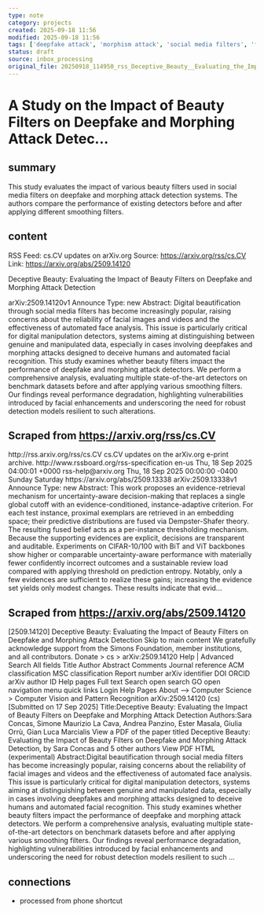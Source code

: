 ```yaml
---
type: note
category: projects
created: 2025-09-18 11:56
modified: 2025-09-18 11:56
tags: ['deepfake attack', 'morphism attack', 'social media filters', 'face analysis', 'machine learning', 'artificial intelligence']
status: draft
source: inbox_processing
original_file: 20250918_114950_rss_Deceptive_Beauty__Evaluating_the_Impact_of_Beauty_.txt
---
```


# A Study on the Impact of Beauty Filters on Deepfake and Morphing Attack Detec...

## summary
This study evaluates the impact of various beauty filters used in social media filters on deepfake and morphing attack detection systems. The authors compare the performance of existing detectors before and after applying different smoothing filters.

## content
RSS Feed: cs.CV updates on arXiv.org
Source: https://arxiv.org/rss/cs.CV
Link: https://arxiv.org/abs/2509.14120

Deceptive Beauty: Evaluating the Impact of Beauty Filters on Deepfake and Morphing Attack Detection

arXiv:2509.14120v1 Announce Type: new Abstract: Digital beautification through social media filters has become increasingly popular, raising concerns about the reliability of facial images and videos and the effectiveness of automated face analysis. This issue is particularly critical for digital manipulation detectors, systems aiming at distinguishing between genuine and manipulated data, especially in cases involving deepfakes and morphing attacks designed to deceive humans and automated facial recognition. This study examines whether beauty filters impact the performance of deepfake and morphing attack detectors. We perform a comprehensive analysis, evaluating multiple state-of-the-art detectors on benchmark datasets before and after applying various smoothing filters. Our findings reveal performance degradation, highlighting vulnerabilities introduced by facial enhancements and underscoring the need for robust detection models resilient to such alterations.

## Scraped from https://arxiv.org/rss/cs.CV
<?xml version='1.0' encoding='UTF-8'?>
<rss xmlns:arxiv="http://arxiv.org/schemas/atom" xmlns:dc="http://purl.org/dc/elements/1.1/" xmlns:atom="http://www.w3.org/2005/Atom" xmlns:content="http://purl.org/rss/1.0/modules/content/" version="2.0">
  <channel>
    <title>cs.CV updates on arXiv.org</title>
    <link>http://rss.arxiv.org/rss/cs.CV</link>
    <description>cs.CV updates on the arXiv.org e-print archive.</description>
    <atom:link href="http://rss.arxiv.org/rss/cs.CV" rel="self" type="application/rss+xml"/>
    <docs>http://www.rssboard.org/rss-specification</docs>
    <language>en-us</language>
    <lastBuildDate>Thu, 18 Sep 2025 04:00:01 +0000</lastBuildDate>
    <managingEditor>rss-help@arxiv.org</managingEditor>
    <pubDate>Thu, 18 Sep 2025 00:00:00 -0400</pubDate>
    <skipDays>
      <day>Sunday</day>
      <day>Saturday</day>
    </skipDays>
    <item>
      <title>Proximity-Based Evidence Retrieval for Uncertainty-Aware Neural Networks</title>
      <link>https://arxiv.org/abs/2509.13338</link>
      <description>arXiv:2509.13338v1 Announce Type: new 
Abstract: This work proposes an evidence-retrieval mechanism for uncertainty-aware decision-making that replaces a single global cutoff with an evidence-conditioned, instance-adaptive criterion. For each test instance, proximal exemplars are retrieved in an embedding space; their predictive distributions are fused via Dempster-Shafer theory. The resulting fused belief acts as a per-instance thresholding mechanism. Because the supporting evidences are explicit, decisions are transparent and auditable. Experiments on CIFAR-10/100 with BiT and ViT backbones show higher or comparable uncertainty-aware performance with materially fewer confidently incorrect outcomes and a sustainable review load compared with applying threshold on prediction entropy. Notably, only a few evidences are sufficient to realize these gains; increasing the evidence set yields only modest changes. These results indicate that evid...


## Scraped from https://arxiv.org/abs/2509.14120
[2509.14120] Deceptive Beauty: Evaluating the Impact of Beauty Filters on Deepfake and Morphing Attack Detection Skip to main content We gratefully acknowledge support from the Simons Foundation, member institutions, and all contributors. Donate &gt; cs &gt; arXiv:2509.14120 Help | Advanced Search All fields Title Author Abstract Comments Journal reference ACM classification MSC classification Report number arXiv identifier DOI ORCID arXiv author ID Help pages Full text Search open search GO open navigation menu quick links Login Help Pages About --> Computer Science > Computer Vision and Pattern Recognition arXiv:2509.14120 (cs) [Submitted on 17 Sep 2025] Title:Deceptive Beauty: Evaluating the Impact of Beauty Filters on Deepfake and Morphing Attack Detection Authors:Sara Concas, Simone Maurizio La Cava, Andrea Panzino, Ester Masala, Giulia Orrù, Gian Luca Marcialis View a PDF of the paper titled Deceptive Beauty: Evaluating the Impact of Beauty Filters on Deepfake and Morphing Attack Detection, by Sara Concas and 5 other authors View PDF HTML (experimental) Abstract:Digital beautification through social media filters has become increasingly popular, raising concerns about the reliability of facial images and videos and the effectiveness of automated face analysis. This issue is particularly critical for digital manipulation detectors, systems aiming at distinguishing between genuine and manipulated data, especially in cases involving deepfakes and morphing attacks designed to deceive humans and automated facial recognition. This study examines whether beauty filters impact the performance of deepfake and morphing attack detectors. We perform a comprehensive analysis, evaluating multiple state-of-the-art detectors on benchmark datasets before and after applying various smoothing filters. Our findings reveal performance degradation, highlighting vulnerabilities introduced by facial enhancements and underscoring the need for robust detection models resilient to such ...


## connections
- processed from phone shortcut
